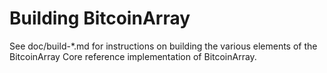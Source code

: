 Building BitcoinArray
================

See doc/build-*.md for instructions on building the various
elements of the BitcoinArray Core reference implementation of BitcoinArray.
